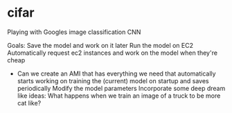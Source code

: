 # cifar
Playing with Googles image classification CNN

Goals:
Save the model and work on it later
Run the model on EC2
Automatically request ec2 instances and work on the model when they're cheap
* Can we create an AMI that has everything we need that automatically starts working on training the (current) model
  on startup and saves periodically
Modify the model parameters
Incorporate some deep dream like ideas: What happens when we train an image of a truck to be more cat like?
